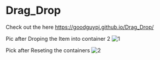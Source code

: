 # Drag_Drop
Check out the here https://goodguypj.github.io/Drag_Drop/

Pic after Droping the Item into container 2
![1](https://github.com/GoodGuyPJ/Drag_Drop/assets/127659680/cb764fc3-6eff-4590-9e99-e840dffa9e68)

Pick after Reseting the containers
![2](https://github.com/GoodGuyPJ/Drag_Drop/assets/127659680/fe555c58-796b-46dd-a5ea-46e51f197978)
